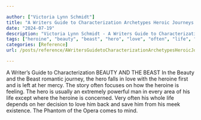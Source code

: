```yaml
---

author: ["Victoria Lynn Schmidt"]
title: "A Writers Guide to Characterization Archetypes Heroic Journeys and Other Elements of Dynamic Character Development - part0010_split_075.html"
date: "2024-07-19"
description: "Victoria Lynn Schmidt - A Writers Guide to Characterization Archetypes Heroic Journeys and Other Elements of Dynamic Character Development"
tags: ["heroine", "beauty", "beast", "hero", "love", "often", "life", "writer", "guide", "characterization", "romantic", "journey", "fall", "first", "left", "mercy", "story", "focus", "feeling", "usually", "extremely", "powerful", "man", "every", "area"]
categories: [Reference]
url: /posts/reference/AWritersGuidetoCharacterizationArchetypesHeroicJourneysandOtherElementsofDynamicCharacterDevelopment-part0010split075html

---
```



A Writer’s Guide to Characterization
BEAUTY AND THE BEAST
In the Beauty and the Beast romantic journey, the hero falls in love with the heroine first and is left at her mercy. The story often focuses on how the heroine is feeling. The hero is usually an extremely powerful man in every area of his life except where the heroine is concerned. Very often his whole life depends on her decision to love him back and save him from his meek existence. The Phantom of the Opera comes to mind.
